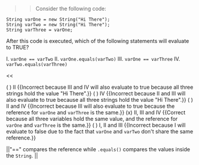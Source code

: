 >>Consider the following code:
<pre><code class="java language-java">String varOne = new String("Hi There");
String varTwo = new String("Hi There");
String varThree = varOne;
</code></pre>
<p>After this code is executed, which of the following statements will evaluate to TRUE?</p>
<p>I. <code>varOne == varTwo</code>
II. <code>varOne.equals(varTwo)</code>
III. <code>varOne == varThree</code>
IV. <code>varTwo.equals(varThree)</code></p><<

( ) II {{Incorrect because III and IV will also evaluate to true because all three strings hold the value "Hi There".}}
( ) IV {{Incorrect because II and III will also evaluate to true because all three strings hold the value "Hi There".}}
( ) II and IV {{Incorrect because III will also evaluate to true because the reference for <code>varOne</code> and <code>varThree</code> is the same.}}
(x) II, III and IV {{Correct because all three variables hold the same value, and the reference for <code>varOne</code> and <code>varThree</code> is the same.}}
( ) I, II and III {{Incorrect because I will evaluate to false due to the fact that <code>varOne</code> and <code>varTwo</code> don't share the same reference.}}

||"==" compares the reference while <code>.equals()</code> compares the values inside the <code>String</code>. ||
